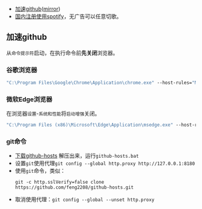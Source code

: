 

- [加速github](https://github.com/feng2208/github-hosts)([mirror](https://feng2208.pages.dev/github-hosts))
- [国内注册使用spotify](https://feng2208.pages.dev/posts/spotify)，无广告可以任意切歌。



## 加速github
从`命令提示符`启动，在执行命令前**先关闭**浏览器。

### 谷歌浏览器
```bat
"C:\Program Files\Google\Chrome\Application\chrome.exe" --host-rules="MAP github.com octocaptcha.com, MAP github.githubassets.com yelp.com, MAP *.githubusercontent.com yelp.com" --host-resolver-rules="MAP octocaptcha.com 20.27.177.113, MAP yelp.com 199.232.240.116"
```

### 微软Edge浏览器
在浏览器`设置`-`系统和性能`将`启动增强`关闭。

```bat
"C:\Program Files (x86)\Microsoft\Edge\Application\msedge.exe" --host-rules="MAP github.com octocaptcha.com, MAP github.githubassets.com yelp.com, MAP *.githubusercontent.com yelp.com" --host-resolver-rules="MAP octocaptcha.com 20.27.177.113, MAP yelp.com 199.232.240.116"
```


### git命令
- [下载github-hosts](https://github.com/feng2208/github-hosts/archive/refs/heads/main.zip) 解压出来，运行`github-hosts.bat`
- 设置`git`使用代理`git config --global http.proxy http://127.0.0.1:8180`
- 使用`git`命令，类似：
  ```
  git -c http.sslVerify=false clone https://github.com/feng2208/github-hosts.git
  ```
- 取消使用代理：`git config --global --unset http.proxy`


